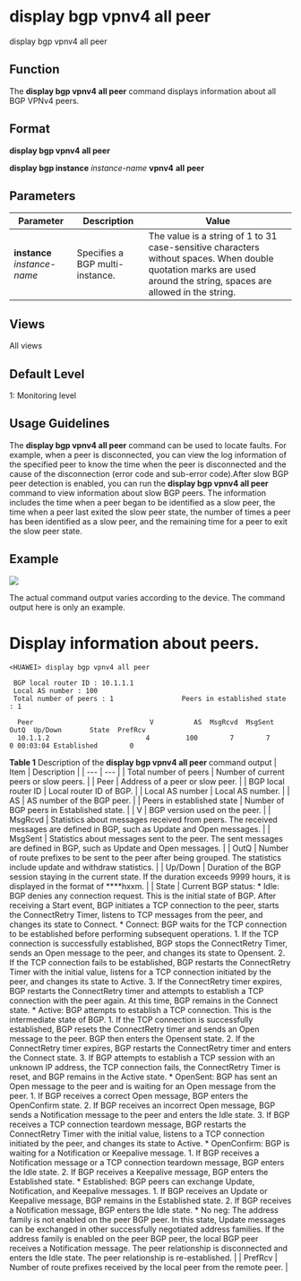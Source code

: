 display bgp vpnv4 all peer
==========================

display bgp vpnv4 all peer

Function
--------



The **display bgp vpnv4 all peer** command displays information about all BGP VPNv4 peers.




Format
------

**display bgp vpnv4 all peer**

**display bgp instance** *instance-name* **vpnv4** **all** **peer**


Parameters
----------

| Parameter | Description | Value |
| --- | --- | --- |
| **instance** *instance-name* | Specifies a BGP multi-instance. | The value is a string of 1 to 31 case-sensitive characters without spaces. When double quotation marks are used around the string, spaces are allowed in the string. |



Views
-----

All views


Default Level
-------------

1: Monitoring level


Usage Guidelines
----------------

The **display bgp vpnv4 all peer** command can be used to locate faults. For example, when a peer is disconnected, you can view the log information of the specified peer to know the time when the peer is disconnected and the cause of the disconnection (error code and sub-error code).After slow BGP peer detection is enabled, you can run the **display bgp vpnv4 all peer** command to view information about slow BGP peers. The information includes the time when a peer began to be identified as a slow peer, the time when a peer last exited the slow peer state, the number of times a peer has been identified as a slow peer, and the remaining time for a peer to exit the slow peer state.


Example
-------

![](../public_sys-resources/note_3.0-en-us.png) 

The actual command output varies according to the device. The command output here is only an example.


# Display information about peers.
```
<HUAWEI> display bgp vpnv4 all peer
 
 BGP local router ID : 10.1.1.1
 Local AS number : 100
 Total number of peers : 1                 Peers in established state : 1

  Peer                             V          AS  MsgRcvd  MsgSent  OutQ  Up/Down       State  PrefRcv
  10.1.1.2                        4         100        7        7     0 00:03:04 Established        0

```

**Table 1** Description of the **display bgp vpnv4 all peer** command output
| Item | Description |
| --- | --- |
| Total number of peers | Number of current peers or slow peers. |
| Peer | Address of a peer or slow peer. |
| BGP local router ID | Local router ID of BGP. |
| Local AS number | Local AS number. |
| AS | AS number of the BGP peer. |
| Peers in established state | Number of BGP peers in Established state. |
| V | BGP version used on the peer. |
| MsgRcvd | Statistics about messages received from peers. The received messages are defined in BGP, such as Update and Open messages. |
| MsgSent | Statistics about messages sent to the peer. The sent messages are defined in BGP, such as Update and Open messages. |
| OutQ | Number of route prefixes to be sent to the peer after being grouped. The statistics include update and withdraw statistics. |
| Up/Down | Duration of the BGP session staying in the current state. If the duration exceeds 9999 hours, it is displayed in the format of \*\*\*\*hxxm. |
| State | Current BGP status:   * Idle: BGP denies any connection request. This is the initial state of BGP.   After receiving a Start event, BGP initiates a TCP connection to the peer, starts the ConnectRetry Timer, listens to TCP messages from the peer, and changes its state to Connect.   * Connect: BGP waits for the TCP connection to be established before performing subsequent operations.  1. If the TCP connection is successfully established, BGP stops the ConnectRetry Timer, sends an Open message to the peer, and changes its state to Opensent. 2. If the TCP connection fails to be established, BGP restarts the ConnectRetry Timer with the initial value, listens for a TCP connection initiated by the peer, and changes its state to Active. 3. If the ConnectRetry timer expires, BGP restarts the ConnectRetry timer and attempts to establish a TCP connection with the peer again. At this time, BGP remains in the Connect state.  * Active: BGP attempts to establish a TCP connection. This is the intermediate state of BGP.  1. If the TCP connection is successfully established, BGP resets the ConnectRetry timer and sends an Open message to the peer. BGP then enters the Opensent state. 2. If the ConnectRetry timer expires, BGP restarts the ConnectRetry timer and enters the Connect state. 3. If BGP attempts to establish a TCP session with an unknown IP address, the TCP connection fails, the ConnectRetry Timer is reset, and BGP remains in the Active state.  * OpenSent: BGP has sent an Open message to the peer and is waiting for an Open message from the peer.  1. If BGP receives a correct Open message, BGP enters the OpenConfirm state. 2. If BGP receives an incorrect Open message, BGP sends a Notification message to the peer and enters the Idle state. 3. If BGP receives a TCP connection teardown message, BGP restarts the ConnectRetry Timer with the initial value, listens to a TCP connection initiated by the peer, and changes its state to Active.  * OpenConfirm: BGP is waiting for a Notification or Keepalive message.  1. If BGP receives a Notification message or a TCP connection teardown message, BGP enters the Idle state. 2. If BGP receives a Keepalive message, BGP enters the Established state.  * Established: BGP peers can exchange Update, Notification, and Keepalive messages.  1. If BGP receives an Update or Keepalive message, BGP remains in the Established state. 2. If BGP receives a Notification message, BGP enters the Idle state.  * No neg: The address family is not enabled on the peer BGP peer. In this state, Update messages can be exchanged in other successfully negotiated address families. If the address family is enabled on the peer BGP peer, the local BGP peer receives a Notification message. The peer relationship is disconnected and enters the Idle state. The peer relationship is re-established. |
| PrefRcv | Number of route prefixes received by the local peer from the remote peer. |